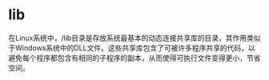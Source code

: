 # lib

在Linux系统中，/lib目录是存放系统最基本的动态连接共享库的目录，其作用类似于Windows系统中的DLL文件。这些共享库包含了可被许多程序共享的代码，以避免每个程序都包含有相同的子程序的副本，从而使得可执行文件变得更小，节省空间。
